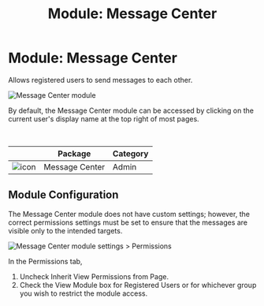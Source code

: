 ﻿---
uid: module-message-center
locale: en
title: "Module: Message Center"
dnnversion: 09.02.00
related-topics: module-journal,module-member-directory,module-social-groups
---

# Module: Message Center

Allows registered users to send messages to each other.

  

![Message Center module](/images/scr-module-MessageCenter.png)

  

By default, the Message Center module can be accessed by clicking on the current user's display name at the top right of most pages.

 

|                                               | Package        | Category |
| --------------------------------------------- | -------------- | -------- |
| ![icon](/images/ico-module-messagecenter.png) | Message Center | Admin    |

## Module Configuration

The Message Center module does not have custom settings; however, the correct permissions settings must be set to ensure that the messages are visible only to the intended targets.

  

![Message Center module settings > Permissions](/images/scr-modulesettings-MessageCenter.png)

  

In the Permissions tab,

1.  Uncheck Inherit View Permissions from Page.
2.  Check the View Module box for Registered Users or for whichever group you wish to restrict the module access.
